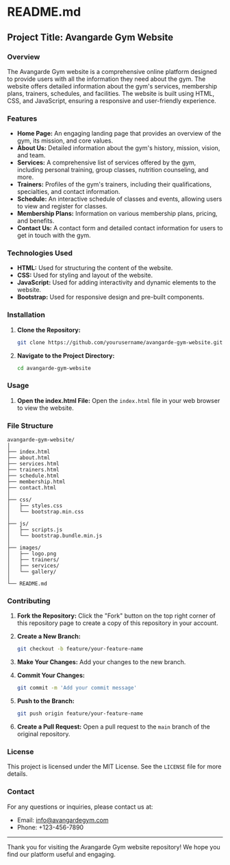 # README.md

## Project Title: Avangarde Gym Website

### Overview

The Avangarde Gym website is a comprehensive online platform designed to provide users with all the information they need about the gym. The website offers detailed information about the gym's services, membership plans, trainers, schedules, and facilities. The website is built using HTML, CSS, and JavaScript, ensuring a responsive and user-friendly experience.

### Features

- **Home Page:** An engaging landing page that provides an overview of the gym, its mission, and core values.
- **About Us:** Detailed information about the gym's history, mission, vision, and team.
- **Services:** A comprehensive list of services offered by the gym, including personal training, group classes, nutrition counseling, and more.
- **Trainers:** Profiles of the gym's trainers, including their qualifications, specialties, and contact information.
- **Schedule:** An interactive schedule of classes and events, allowing users to view and register for classes.
- **Membership Plans:** Information on various membership plans, pricing, and benefits.
- **Contact Us:** A contact form and detailed contact information for users to get in touch with the gym.

### Technologies Used

- **HTML:** Used for structuring the content of the website.
- **CSS:** Used for styling and layout of the website.
- **JavaScript:** Used for adding interactivity and dynamic elements to the website.
- **Bootstrap:** Used for responsive design and pre-built components.

### Installation

1. **Clone the Repository:**
   ```bash
   git clone https://github.com/yourusername/avangarde-gym-website.git
   ```
2. **Navigate to the Project Directory:**
   ```bash
   cd avangarde-gym-website
   ```

### Usage

1. **Open the index.html File:**
   Open the `index.html` file in your web browser to view the website.

### File Structure

```
avangarde-gym-website/
│
├── index.html
├── about.html
├── services.html
├── trainers.html
├── schedule.html
├── membership.html
├── contact.html
│
├── css/
│   ├── styles.css
│   └── bootstrap.min.css
│
├── js/
│   ├── scripts.js
│   └── bootstrap.bundle.min.js
│
├── images/
│   ├── logo.png
│   ├── trainers/
│   ├── services/
│   └── gallery/
│
└── README.md
```

### Contributing

1. **Fork the Repository:**
   Click the "Fork" button on the top right corner of this repository page to create a copy of this repository in your account.

2. **Create a New Branch:**
   ```bash
   git checkout -b feature/your-feature-name
   ```

3. **Make Your Changes:**
   Add your changes to the new branch.

4. **Commit Your Changes:**
   ```bash
   git commit -m 'Add your commit message'
   ```

5. **Push to the Branch:**
   ```bash
   git push origin feature/your-feature-name
   ```

6. **Create a Pull Request:**
   Open a pull request to the `main` branch of the original repository.

### License

This project is licensed under the MIT License. See the `LICENSE` file for more details.

### Contact

For any questions or inquiries, please contact us at:
- Email: info@avangardegym.com
- Phone: +123-456-7890

---

Thank you for visiting the Avangarde Gym website repository! We hope you find our platform useful and engaging.